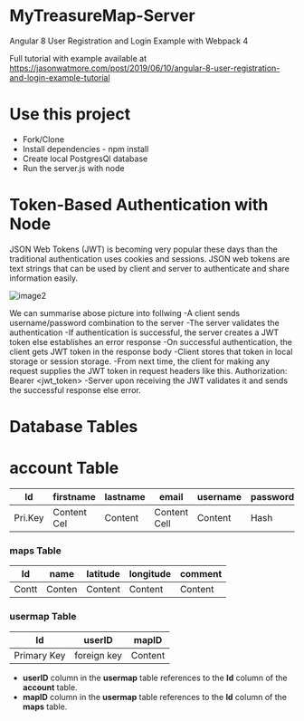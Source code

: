 # MyTreasureMap-Server

Angular 8 User Registration and Login Example with Webpack 4

Full tutorial with example available at https://jasonwatmore.com/post/2019/06/10/angular-8-user-registration-and-login-example-tutorial
# Use this project
  - Fork/Clone
  - Install dependencies - npm install
  - Create local PostgresQl database
  - Run the server.js with node
  
# Token-Based Authentication with Node
JSON Web Tokens (JWT) is becoming very popular these days than the traditional authentication uses cookies and sessions.
JSON web tokens are text strings that can be used by client and server to authenticate and share information easily.

![image2](https://miro.medium.com/max/3420/1*3yU_Zbhj9zDZwboFLHS1rg.png)

We can summarise abose picture into follwing
-A client sends username/password combination to the server
-The server validates the authentication
-If authentication is successful, the server creates a JWT token else establishes an error response
-On successful authentication, the client gets JWT token in the response body
-Client stores that token in local storage or session storage.
-From next time, the client for making any request supplies the JWT token in request headers like this. Authorization: Bearer <jwt_token>
-Server upon receiving the JWT validates it and sends the successful response else error.

# Database Tables

  # account Table
  
|   Id  | firstname | lastname |   email     | username |   password    |
| ----- | --------- |--------- | ----------- | -------- | ------------- |
|Pri.Key|Content Cel| Content  |Content Cell | Content  |    Hash       |

 ### maps Table
  
| Id  | name |  latitude |  longitude | comment |  
| --- | ---- | --------- | ---------- | --------|
|Contt|Conten|  Content  |   Content  | Content |

  ### usermap Table
  
|     Id    |  userID   |   mapID   |
| --------- | --------- |---------- | 
|Primary Key|foreign key| Content   |

- **userID** column in the **usermap** table references to the **Id** column of the **account** table.
- **mapID** column in the **usermap** table references to the **Id** column of the **maps** table.
